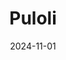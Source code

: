 ---  
layout: startup_page  
title: "Puloli"  
id: "puloli.com"  
permalink: "/pulolipuloli.com11012024/"  
website: "https://puloli.com/"  
funding_round: "Series B"  
funding_amount: ""  
investors: ""  
about: "Puloli, Inc. provides affordable, validated methane monitoring solutions as a subscription service. Their Paradigm M-Series utilizes 5G-IoT technology to deliver real-time data, offering the industry's only solution with a Service Level Agreement (SLA) for quantified methane mass flow rate. This allows energy companies to efficiently monitor emissions and meet regulatory requirements."  
markets: "IoT, Energy, Environmental Monitoring, Internet of Things, Network Hardware, Virtual Goods"  
hq: "San Francisco, California, United States"  
founded_year: "2016"  
linkedin: "https://www.linkedin.com/company/puloli"  
twitter: "https://twitter.com/Puloli_IoT"  
instagram: ""  
facebook: ""  
crunchbase: "https://www.crunchbase.com/organization/puloli"  
pitchbook: "https://pitchbook.com/profiles/company/163076-95"  

date_display: "01-Nov-2024"  
date: "2024-11-01"

# SEO Optimization  
meta_title: "Puloli - Series B"  
meta_description: "Puloli, Puloli, Inc. provides affordable, validated methane monitoring solutions as a subscription service. Their Paradigm M-Series utilizes 5G-IoT technology..."  
meta_keywords: "Puloli, IoT, Energy, Environmental Monitoring, Internet of Things, Network Hardware, Virtual Goods, Series B funding"  
canonical_url: "https://startup.projectstartups.com/pulolipuloli.com11012024/"  
---